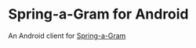 # Spring-a-Gram for Android

An Android client for [Spring-a-Gram](https://github.com/gregturn/spring-a-gram)